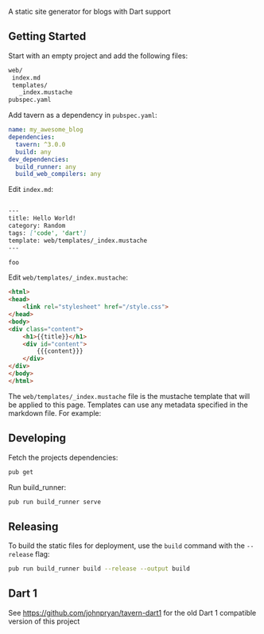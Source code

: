 A static site generator for blogs with Dart support

## Getting Started

Start with an empty project and add the following files:
 
 ```txt
web/
  index.md
  templates/
    _index.mustache
pubspec.yaml
 ```

Add tavern as a dependency in `pubspec.yaml`:

```yaml
name: my_awesome_blog
dependencies:
  tavern: ^3.0.0
  build: any
dev_dependencies:
  build_runner: any
  build_web_compilers: any
```

Edit `index.md`:

```md

---
title: Hello World!
category: Random
tags: ['code', 'dart']
template: web/templates/_index.mustache
---

foo

```

Edit `web/templates/_index.mustache`:

```html
<html>
<head>
    <link rel="stylesheet" href="/style.css">
</head>
<body>
<div class="content">
    <h1>{{title}}</h1>
    <div id="content">
        {{{content}}}
    </div>
</div>
</body>
</html>
```

The `web/templates/_index.mustache` file is the mustache template that will be
applied to this page. Templates can use any metadata specified in the markdown
file.  For example:

## Developing

Fetch the projects dependencies:

```bash
pub get
```

Run build_runner:

```bash
pub run build_runner serve
```

## Releasing

To build the static files for deployment, use the `build` command with the
`--release` flag:

```bash
pub run build_runner build --release --output build
```

## Dart 1
See https://github.com/johnpryan/tavern-dart1 for the old Dart 1 compatible
version of this project